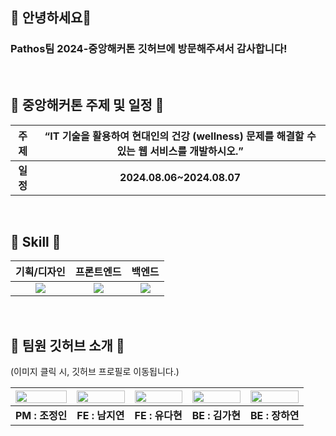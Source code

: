## 👋 안녕하세요👋
### Pathos팀 2024-중앙해커톤 깃허브에 방문해주셔서 감사합니다!

<br>

## 📌 중앙해커톤 주제 및 일정 📌

| <b>주제</b> | “IT 기술을 활용하여 현대인의 건강 (wellness) 문제를 해결할 수 있는 웹 서비스를 개발하시오.” |
|:------:|:-------:|
| <b>일정</b> | <b>2024.08.06~2024.08.07</b> |

<br>

## 🔨 Skill 🔨

  |기획/디자인|프론트엔드|백엔드|
  |:-------------:|:-------------:|:-------------:|
  |<img src="https://img.shields.io/badge/Figma-F24E1E?style=for-the-badge&logo=Figma&logoColor=white">|<img src="https://img.shields.io/badge/React-61DAFB?style=for-the-badge&logo=React&logoColor=white">|<img src="https://img.shields.io/badge/Django-092E20?style=for-the-badge&logo=Django&logoColor=white">|

<br>

## 👤 팀원 깃허브 소개 👤
(이미지 클릭 시, 깃허브 프로필로 이동됩니다.)

 |<a href="https://github.com/CHOjeongin"><img width="100%" src="https://github.com/user-attachments/assets/11c532a4-ea9a-4f1a-9049-db21bc8a0b3f"/></a>|<a href="https://github.com/jiyeoneeeeeeee"><img width="100%" src="https://github.com/user-attachments/assets/023c2d0f-0489-4593-8aa1-04c98e0c1ffd"/></a>|<a href="https://github.com/dauhny"><img width="100%" src="https://github.com/user-attachments/assets/6dd68578-d786-4650-adf3-c3b9cd88364f"/></a>|<a href="https://github.com/Kimgah"><img width="100%" src="https://github.com/user-attachments/assets/b1b57b8a-8b0b-4b5c-aaba-9b6e81508cb7"/></a>|<a href="https://github.com/hyjang14"><img width="100%" src="https://github.com/user-attachments/assets/80d2cc92-c0fa-4324-86a9-3068bbc013d4"/></a>|
 |:-------------:|:-------------:|:-------------:|:-------------:|:-------------:|
 |<b>PM : 조정인</b>|<b>FE : 남지연</b>|<b>FE : 유다현</b>|<b>BE : 김가현</b>|<b>BE : 장하연</b>|

 

</div>
<!--

**Here are some ideas to get you started:**

🙋‍♀️ A short introduction - what is your organization all about?
🌈 Contribution guidelines - how can the community get involved?
👩‍💻 Useful resources - where can the community find your docs? Is there anything else the community should know?
🍿 Fun facts - what does your team eat for breakfast?
🧙 Remember, you can do mighty things with the power of [Markdown](https://docs.github.com/github/writing-on-github/getting-started-with-writing-and-formatting-on-github/basic-writing-and-formatting-syntax)
-->
